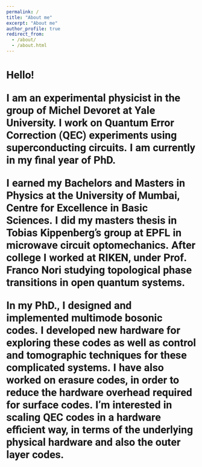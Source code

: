 ```yaml
---
permalink: /
title: "About me"
excerpt: "About me"
author_profile: true
redirect_from: 
  - /about/
  - /about.html
---
```


<h1 style="font-family: Roboto">

Hello! 

I am an experimental physicist in the group of Michel Devoret at Yale University. I work on Quantum Error Correction (QEC) experiments using superconducting circuits. I am currently in my final year of PhD. 

I earned my Bachelors and Masters in Physics at the University of Mumbai, Centre for Excellence in Basic Sciences. I did my masters thesis in Tobias Kippenberg’s group at EPFL in microwave circuit optomechanics.  After college I worked at RIKEN, under Prof. Franco Nori studying topological phase transitions in open quantum systems. 

In my PhD., I designed and implemented multimode bosonic codes. I developed new hardware for exploring these codes as well as control and tomographic techniques for these complicated systems. I have also worked on erasure codes, in order to reduce the hardware overhead required for surface codes. I’m interested in scaling QEC codes in a hardware efficient way, in terms of the underlying physical hardware and also the outer layer codes.
</h1>

